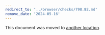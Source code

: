```yaml
---
redirect_to: '../browser/checks/798.82.md'
remove_date: '2024-05-16'
---
```


This document was moved to [another location](../browser/checks/798.82.md).

<!-- This redirect file can be deleted after 2024-05-16. -->
<!-- Redirects that point to other docs in the same project expire in three months. -->
<!-- Redirects that point to docs in a different project or site (for example, link is not relative and starts with `https:`) expire in one year. -->
<!-- Before deletion, see: https://docs.gitlab.com/ee/development/documentation/redirects.html -->
